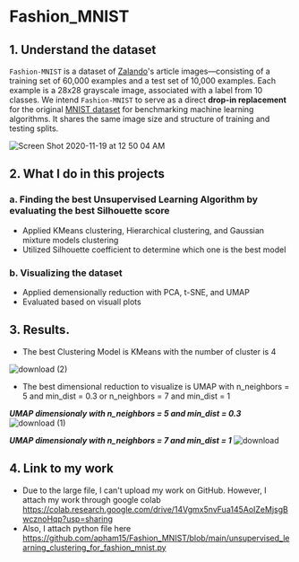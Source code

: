 # Fashion_MNIST

## 1. Understand the dataset

`Fashion-MNIST` is a dataset of [Zalando](https://jobs.zalando.com/tech/)'s article images—consisting of a training set of 60,000 examples and a test set of 10,000 examples. Each example is a 28x28 grayscale image, associated with a label from 10 classes. We intend `Fashion-MNIST` to serve as a direct **drop-in replacement** for the original [MNIST dataset](http://yann.lecun.com/exdb/mnist/) for benchmarking machine learning algorithms. It shares the same image size and structure of training and testing splits.

![Screen Shot 2020-11-19 at 12 50 04 AM](https://user-images.githubusercontent.com/63126292/99631413-2f30e700-2a01-11eb-84aa-6ce1fdc6ddbd.png)

## 2. What I do in this projects
### a. Finding  the best Unsupervised Learning Algorithm by evaluating the best Silhouette score

* Applied KMeans clustering, Hierarchical clustering, and Gaussian mixture models clustering
* Utilized Silhouette coefficient to determine which one is the best model

### b. Visualizing the dataset
* Applied demensionally reduction with PCA, t-SNE, and UMAP
* Evaluated based on visuall plots

## 3. Results.
* The best Clustering Model is KMeans with the number of cluster is 4

![download (2)](https://user-images.githubusercontent.com/63126292/99629616-e9265400-29fd-11eb-9780-ed496f9c6402.png)

* The best dimensional reduction to visualize is UMAP with n_neighbors = 5 and min_dist = 0.3 or n_neighbors = 7 and min_dist = 1

***UMAP dimensionaly with n_neighbors = 5 and min_dist = 0.3***
![download (1)](https://user-images.githubusercontent.com/63126292/99630113-e841f200-29fe-11eb-9e90-34e7ed46c324.png)

***UMAP dimensionaly with n_neighbors = 7 and min_dist = 1***
![download](https://user-images.githubusercontent.com/63126292/99630030-c0528e80-29fe-11eb-9704-9fe6658cccd0.png)

## 4. Link to my work
* Due to the large file, I can't upload my work on GitHub. However, I attach my work through google colab
https://colab.research.google.com/drive/14Vgmx5nvFua145AoIZeMjsgBwcznoHqp?usp=sharing
* Also, I attach python file here
https://github.com/apham15/Fashion_MNIST/blob/main/unsupervised_learning_clustering_for_fashion_mnist.py
